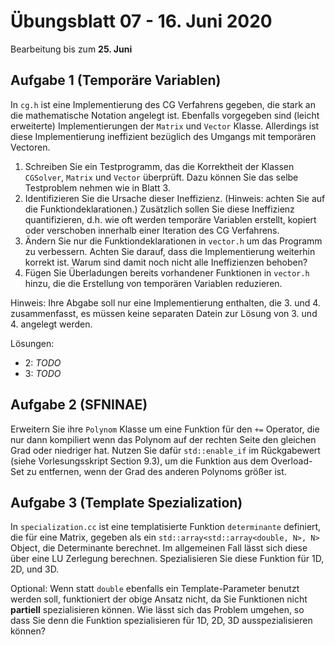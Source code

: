 # Übungsblatt 07 - 16. Juni 2020
Bearbeitung bis zum **25. Juni**

## Aufgabe 1 (Temporäre Variablen)
In `cg.h` ist eine Implementierung des CG Verfahrens gegeben, die stark an die mathematische Notation angelegt ist.
Ebenfalls vorgegeben sind (leicht erweiterte) Implementierungen der `Matrix` und `Vector` Klasse. Allerdings ist
diese Implementierung ineffizient bezüglich des Umgangs mit temporären Vectoren.
1. Schreiben Sie ein Testprogramm, das die Korrektheit der Klassen `CGSolver`, `Matrix` und `Vector` überprüft. 
   Dazu können Sie das selbe Testproblem nehmen wie in Blatt 3.
2. Identifizieren Sie die Ursache dieser Ineffizienz. (Hinweis: achten Sie auf die Funktiondeklarationen.) Zusätzlich
   sollen Sie diese Ineffizienz quantifizieren, d.h. wie oft werden temporäre Variablen erstellt, kopiert oder
   verschoben innerhalb einer Iteration des CG Verfahrens.
3. Ändern Sie nur die Funktiondeklarationen in `vector.h` um das Programm zu verbessern. Achten Sie darauf, dass die
   Implementierung weiterhin korrekt ist. Warum sind damit noch nicht alle Ineffizienzen behoben?
4. Fügen Sie Überladungen bereits vorhandener Funktionen in `vector.h` hinzu, die die Erstellung von temporären Variablen
   reduzieren.

Hinweis: Ihre Abgabe soll nur eine Implementierung enthalten, die 3. und 4. zusammenfasst, es müssen keine separaten
Datein zur Lösung von 3. und 4. angelegt werden.

Lösungen:
- 2: *TODO*
- 3: *TODO*

## Aufgabe 2 (SFNINAE)
Erweitern Sie ihre `Polynom` Klasse um eine Funktion für den `+=` Operator, die nur dann kompiliert wenn das Polynom
auf der rechten Seite den gleichen Grad oder niedriger hat. Nutzen Sie dafür `std::enable_if` im Rückgabewert (siehe Vorlesungsskript Section 9.3), um die Funktion
aus dem Overload-Set zu entfernen, wenn der Grad des anderen Polynoms größer ist.

## Aufgabe 3 (Template Spezialization)
In `specialization.cc` ist eine templatisierte Funktion `determinante` definiert, die für eine Matrix, gegeben als ein
`std::array<std::array<double, N>, N>` Object, die Determinante berechnet. Im allgemeinen Fall lässt sich diese über eine
LU Zerlegung berechnen. Spezialisieren Sie diese Funktion für 1D, 2D, und 3D.

Optional: Wenn statt `double` ebenfalls ein Template-Parameter benutzt
werden soll, funktioniert der obige Ansatz nicht, da Sie Funktionen
nicht **partiell** spezialisieren können. Wie lässt sich das Problem
umgehen, so dass Sie denn die Funktion spezialisieren für 1D, 2D, 3D
ausspezialisieren können?
